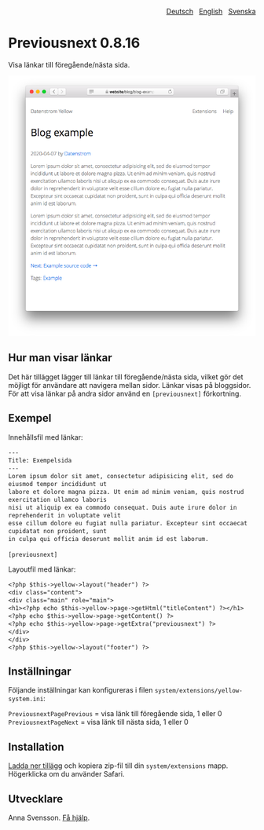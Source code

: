 <p align="right"><a href="README-de.md">Deutsch</a> &nbsp; <a href="README.md">English</a> &nbsp; <a href="README-sv.md">Svenska</a></p>

# Previousnext 0.8.16

Visa länkar till föregående/nästa sida.

<p align="center"><img src="previousnext-screenshot.png?raw=true" alt="Skärmdump"></p>

## Hur man visar länkar

Det här tillägget lägger till länkar till föregående/nästa sida, vilket gör det möjligt för användare att navigera mellan sidor. Länkar visas på bloggsidor. För att visa länkar på andra sidor använd en `[previousnext]` förkortning.

## Exempel

Innehållsfil med länkar:

    ---
    Title: Exempelsida
    ---
    Lorem ipsum dolor sit amet, consectetur adipisicing elit, sed do eiusmod tempor incididunt ut 
    labore et dolore magna pizza. Ut enim ad minim veniam, quis nostrud exercitation ullamco laboris 
    nisi ut aliquip ex ea commodo consequat. Duis aute irure dolor in reprehenderit in voluptate velit 
    esse cillum dolore eu fugiat nulla pariatur. Excepteur sint occaecat cupidatat non proident, sunt 
    in culpa qui officia deserunt mollit anim id est laborum.

    [previousnext]

Layoutfil med länkar:

    <?php $this->yellow->layout("header") ?>
    <div class="content">
    <div class="main" role="main">
    <h1><?php echo $this->yellow->page->getHtml("titleContent") ?></h1>
    <?php echo $this->yellow->page->getContent() ?>
    <?php echo $this->yellow->page->getExtra("previousnext") ?>
    </div>
    </div>
    <?php $this->yellow->layout("footer") ?>

## Inställningar

Följande inställningar kan konfigureras i filen `system/extensions/yellow-system.ini`:

`PreviousnextPagePrevious` = visa länk till föregående sida, 1 eller 0  
`PreviousnextPageNext` = visa länk till nästa sida, 1 eller 0  

## Installation

[Ladda ner tillägg](https://github.com/annaesvensson/yellow-previousnext/archive/main.zip) och kopiera zip-fil till din `system/extensions` mapp. Högerklicka om du använder Safari.

## Utvecklare

Anna Svensson. [Få hjälp](https://datenstrom.se/sv/yellow/help/).
